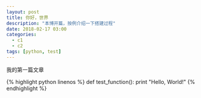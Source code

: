 ```yaml
---
layout: post
title: 你好，世界
description: "本博开篇，按例介绍一下搭建过程"
date: 2018-02-17 03:00
categories:
  - c1
  - c2
tags: [python, test]
---
```


我的第一篇文章

{% highlight python linenos %}
def test_function():
	print "Hello, World!"
{% endhighlight %}



